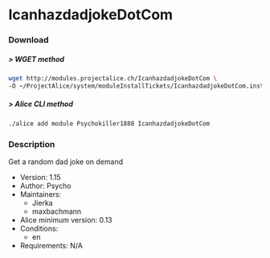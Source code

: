 # IcanhazdadjokeDotCom

### Download

##### > WGET method
```bash
wget http://modules.projectalice.ch/IcanhazdadjokeDotCom \
-O ~/ProjectAlice/system/moduleInstallTickets/IcanhazdadjokeDotCom.install
```

##### > Alice CLI method
```bash
./alice add module Psychokiller1888 IcanhazdadjokeDotCom
```

### Description
Get a random dad joke on demand

- Version: 1.15
- Author: Psycho
- Maintainers:
  - Jierka
  - maxbachmann
- Alice minimum version: 0.13
- Conditions:
  - en
- Requirements: N/A
